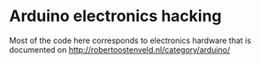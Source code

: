 # Arduino electronics hacking

Most of the code here corresponds to electronics hardware that is documented on http://robertoostenveld.nl/category/arduino/
